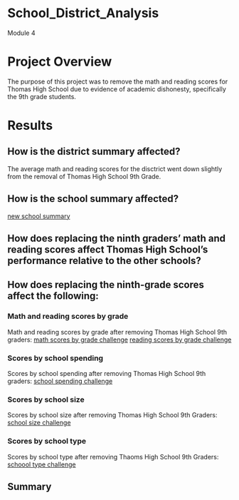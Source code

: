 # School_District_Analysis
Module 4


# Project Overview
The purpose of this project was to remove the math and reading scores for Thomas High School due to evidence of academic dishonesty, specifically the 9th grade students.

# Results

## How is the district summary affected?
The average math and reading scores for the disctrict went down slightly from the removal of Thomas High School 9th Grade.

## How is the school summary affected?
[new school summary](/images/per_school_summary_challenge.png)

## How does replacing the ninth graders’ math and reading scores affect Thomas High School’s performance relative to the other schools?


## How does replacing the ninth-grade scores affect the following:


### Math and reading scores by grade
Math and reading scores by grade after removing Thomas High School 9th graders:
[math scores by grade challenge](/images/math_scores_by_grade_challenge.png)
[reading scores by grade challenge](/images/reading_scores_by_grade_challenge.png)


### Scores by school spending
Scores by school spending after removing Thomas High School 9th graders:
[school spending challenge](/images/spending_summary_challenge.png)

### Scores by school size
Scores by school size after removing Thomas High School 9th Graders:
[school size challenge](/images/school_size_summary_challenge.png)

### Scores by school type
Scores by school type after removing Thaoms High School 9th Graders:
[schoool type challenge](/images/type_summary.png)

## Summary
